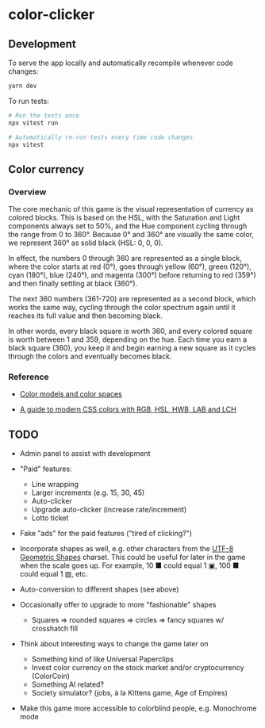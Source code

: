 # color-clicker

## Development

To serve the app locally and automatically recompile whenever code changes:

```bash
yarn dev
```

To run tests:

```bash
# Run the tests once
npx vitest run

# Automatically re-run tests every time code changes
npx vitest
```

## Color currency

### Overview

The core mechanic of this game is the visual representation of currency as
colored blocks. This is based on the HSL, with the Saturation and Light
components always set to 50%, and the Hue component cycling through the range
from 0 to 360°. Because 0° and 360° are visually the same color, we represent
360° as solid black (HSL: 0, 0, 0).

In effect, the numbers 0 through 360 are represented as a single block, where
the color starts at red (0°), goes through yellow (60°), green (120°), cyan
(180°), blue (240°), and magenta (300°) before returning to red (359°) and then
finally settling at black (360°).

The next 360 numbers (361-720) are represented as a second block, which works
the same way, cycling through the color spectrum again until it reaches its full
value and then becoming black.

In other words, every black square is worth 360, and every colored square is
worth between 1 and 359, depending on the hue. Each time you earn a black square
(360), you keep it and begin earning a new square as it cycles through the
colors and eventually becomes black.

### Reference

* [Color models and color spaces][color-models-and-spaces]

* [A guide to modern CSS colors with RGB, HSL, HWB, LAB and
  LCH][modern-css-colors]

## TODO

* Admin panel to assist with development

* "Paid" features:
  * Line wrapping
  * Larger increments (e.g. 15, 30, 45)
  * Auto-clicker
  * Upgrade auto-clicker (increase rate/increment)
  * Lotto ticket

* Fake "ads" for the paid features ("tired of clicking?")

* Incorporate shapes as well, e.g. other characters from the [UTF-8 Geometric
  Shapes][utf-geometric] charset. This could be useful for later in the game
  when the scale goes up. For example, 10 ■ could equal 1 ▣, 100 ■ could equal 1
  ▧, etc.

* Auto-conversion to different shapes (see above)

* Occasionally offer to upgrade to more "fashionable" shapes
  * Squares => rounded squares => circles => fancy squares w/ crosshatch fill

* Think about interesting ways to change the game later on
  * Something kind of like Universal Paperclips
  * Invest color currency on the stock market and/or cryptocurrency (ColorCoin)
  * Something AI related?
  * Society simulator? (jobs, à la Kittens game, Age of Empires)

* Make this game more accessible to colorblind people, e.g. Monochrome mode

[color-models-and-spaces]: https://programmingdesignsystems.com/color/color-models-and-color-spaces/index.html
[modern-css-colors]: https://www.smashingmagazine.com/2021/11/guide-modern-css-colors/
[utf-geometric]: https://www.w3schools.com/charsets/ref_utf_geometric.asp
